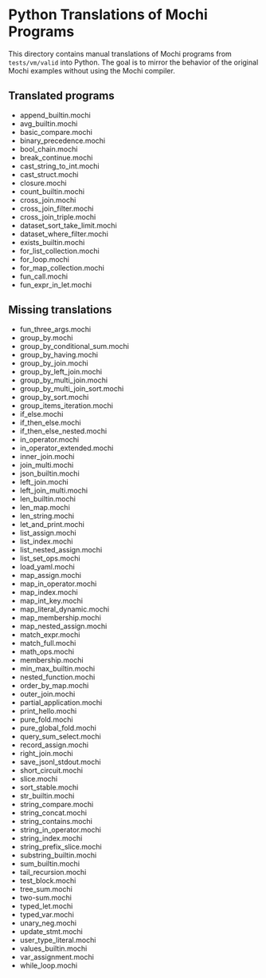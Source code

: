 # Python Translations of Mochi Programs

This directory contains manual translations of Mochi programs from
`tests/vm/valid` into Python. The goal is to mirror the behavior of the
original Mochi examples without using the Mochi compiler.

## Translated programs
- append_builtin.mochi
- avg_builtin.mochi
- basic_compare.mochi
- binary_precedence.mochi
- bool_chain.mochi
- break_continue.mochi
- cast_string_to_int.mochi
- cast_struct.mochi
- closure.mochi
- count_builtin.mochi
- cross_join.mochi
- cross_join_filter.mochi
- cross_join_triple.mochi
- dataset_sort_take_limit.mochi
- dataset_where_filter.mochi
- exists_builtin.mochi
- for_list_collection.mochi
- for_loop.mochi
- for_map_collection.mochi
- fun_call.mochi
- fun_expr_in_let.mochi

## Missing translations
- fun_three_args.mochi
- group_by.mochi
- group_by_conditional_sum.mochi
- group_by_having.mochi
- group_by_join.mochi
- group_by_left_join.mochi
- group_by_multi_join.mochi
- group_by_multi_join_sort.mochi
- group_by_sort.mochi
- group_items_iteration.mochi
- if_else.mochi
- if_then_else.mochi
- if_then_else_nested.mochi
- in_operator.mochi
- in_operator_extended.mochi
- inner_join.mochi
- join_multi.mochi
- json_builtin.mochi
- left_join.mochi
- left_join_multi.mochi
- len_builtin.mochi
- len_map.mochi
- len_string.mochi
- let_and_print.mochi
- list_assign.mochi
- list_index.mochi
- list_nested_assign.mochi
- list_set_ops.mochi
- load_yaml.mochi
- map_assign.mochi
- map_in_operator.mochi
- map_index.mochi
- map_int_key.mochi
- map_literal_dynamic.mochi
- map_membership.mochi
- map_nested_assign.mochi
- match_expr.mochi
- match_full.mochi
- math_ops.mochi
- membership.mochi
- min_max_builtin.mochi
- nested_function.mochi
- order_by_map.mochi
- outer_join.mochi
- partial_application.mochi
- print_hello.mochi
- pure_fold.mochi
- pure_global_fold.mochi
- query_sum_select.mochi
- record_assign.mochi
- right_join.mochi
- save_jsonl_stdout.mochi
- short_circuit.mochi
- slice.mochi
- sort_stable.mochi
- str_builtin.mochi
- string_compare.mochi
- string_concat.mochi
- string_contains.mochi
- string_in_operator.mochi
- string_index.mochi
- string_prefix_slice.mochi
- substring_builtin.mochi
- sum_builtin.mochi
- tail_recursion.mochi
- test_block.mochi
- tree_sum.mochi
- two-sum.mochi
- typed_let.mochi
- typed_var.mochi
- unary_neg.mochi
- update_stmt.mochi
- user_type_literal.mochi
- values_builtin.mochi
- var_assignment.mochi
- while_loop.mochi
